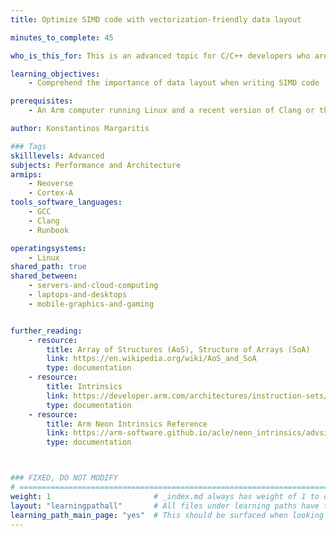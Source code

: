 ```yaml
---
title: Optimize SIMD code with vectorization-friendly data layout

minutes_to_complete: 45

who_is_this_for: This is an advanced topic for C/C++ developers who are interested in improving the performance of SIMD code.

learning_objectives: 
    - Comprehend the importance of data layout when writing SIMD code

prerequisites:
    - An Arm computer running Linux and a recent version of Clang or the GNU compiler (gcc) installed.

author: Konstantinos Margaritis

### Tags
skilllevels: Advanced
subjects: Performance and Architecture
armips:
    - Neoverse
    - Cortex-A
tools_software_languages:
    - GCC
    - Clang
    - Runbook

operatingsystems:
    - Linux
shared_path: true
shared_between:
    - servers-and-cloud-computing
    - laptops-and-desktops
    - mobile-graphics-and-gaming


further_reading:
    - resource:
        title: Array of Structures (AoS), Structure of Arrays (SoA)
        link: https://en.wikipedia.org/wiki/AoS_and_SoA
        type: documentation
    - resource:
        title: Intrinsics
        link: https://developer.arm.com/architectures/instruction-sets/intrinsics/
        type: documentation
    - resource:
        title: Arm Neon Intrinsics Reference
        link: https://arm-software.github.io/acle/neon_intrinsics/advsimd.html 
        type: documentation



### FIXED, DO NOT MODIFY
# ================================================================================
weight: 1                       # _index.md always has weight of 1 to order correctly
layout: "learningpathall"       # All files under learning paths have this same wrapper
learning_path_main_page: "yes"  # This should be surfaced when looking for related content. Only set for _index.md of learning path content.
---
```


